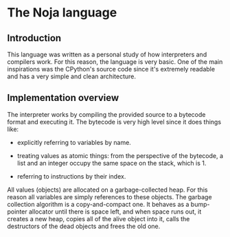 # The Noja language

## Introduction

This language was written as a personal study of how interpreters and compilers work. For this reason, the language is very basic. One of the main inspirations was the CPython's source code since it's extremely readable and has a very simple and clean architecture.

## Implementation overview

The interpreter works by compiling the provided source to a bytecode 
format and executing it. The bytecode is very high level since it does things like:

  - explicitly referring to variables by name.

  - treating values as atomic things: from the perspective of the 
    bytecode, a list and an integer occupy the same space on the 
    stack, which is 1.

  - referring to instructions by their index.

All values (objects) are allocated on a garbage-collected heap. For this reason all variables are simply references to these objects. The garbage collection algorithm is a copy-and-compact one. It behaves as a bump-pointer allocator until there is space left, and when space runs out, it creates a new heap, copies all of the alive object into it, calls the destructors of the dead objects and frees the old one.

